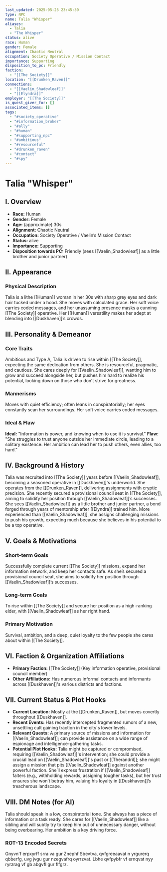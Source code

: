 ```yaml
---
last_updated: 2025-05-25 23:45:30
type: NPC
name: Talia "Whisper"
aliases:
  - Talia
  - "The Whisper"
status: alive
race: Human
gender: Female
alignment: Chaotic Neutral
occupation: Society Operative / Mission Contact
importance: Supporting
disposition_to_pc: Friendly
faction:
  - "[[The Society]]"
location: "[[Drunken_Raven]]"
connections:
  - "[[Vaelin_Shadowleaf]]"
  - "[[Elyndra]]"
employer: "[[The Society]]"
is_quest_giver_for: []
associated_items: []
tags:
  - "#society_operative"
  - "#information_broker"
  - "#ally"
  - "#human"
  - "#supporting_npc"
  - "#ambitious"
  - "#resourceful"
  - "#drunken_raven"
  - "#contact"
  - "#spy"
---
```

# Talia "Whisper"

## I. Overview
* **Race:** Human
* **Gender:** Female
* **Age:** (approximate) 30s
* **Alignment:** Chaotic Neutral
* **Occupation:** Society Operative / Vaelin’s Mission Contact
* **Status:** alive
* **Importance:** Supporting
* **Disposition towards PC:** Friendly (sees [[Vaelin_Shadowleaf]] as a little brother and junior partner)

## II. Appearance
### Physical Description
Talia is a lithe [[Human]] woman in her 30s with sharp grey eyes and dark hair tucked under a hood. She moves with calculated grace. Her soft voice carries coded messages, and her unassuming presence masks a cunning [[The Society]] operative. Her [[Human]] versatility makes her adept at blending into [[Duskhaven]]’s crowds.

## III. Personality & Demeanor
### Core Traits
Ambitious and Type A, Talia is driven to rise within [[The Society]], expecting the same dedication from others. She is resourceful, pragmatic, and cautious. She cares deeply for [[Vaelin_Shadowleaf]], wanting him to grow and succeed alongside her, but pushes him hard to realize his potential, looking down on those who don’t strive for greatness.
### Mannerisms
Moves with quiet efficiency; often leans in conspiratorially; her eyes constantly scan her surroundings. Her soft voice carries coded messages.
### Ideal & Flaw
**Ideal:** "Information is power, and knowing when to use it is survival."
**Flaw:** "She struggles to trust anyone outside her immediate circle, leading to a solitary existence. Her ambition can lead her to push others, even allies, too hard."

## IV. Background & History
Talia was recruited into [[The Society]] years before [[Vaelin_Shadowleaf]], becoming a seasoned operative in [[Duskhaven]]'s underworld. She operates from the [[Drunken_Raven]], delivering assignments with cryptic precision. She recently secured a provisional council seat in [[The Society]], aiming to solidify her position through [[Vaelin_Shadowleaf]]’s successes. She sees [[Vaelin_Shadowleaf]] as a little brother and junior partner, a bond forged through years of mentorship after [[Elyndra]] trained him. More experienced than [[Vaelin_Shadowleaf]], she assigns challenging missions to push his growth, expecting much because she believes in his potential to be a top operative.

## V. Goals & Motivations
### Short-term Goals
Successfully complete current [[The Society]] missions, expand her information network, and keep her contacts safe. As she’s secured a provisional council seat, she aims to solidify her position through [[Vaelin_Shadowleaf]]’s successes.
### Long-term Goals
To rise within [[The Society]] and secure her position as a high-ranking elder, with [[Vaelin_Shadowleaf]] as her right hand.
### Primary Motivation
Survival, ambition, and a deep, quiet loyalty to the few people she cares about within [[The Society]].

## VI. Faction & Organization Affiliations
* **Primary Faction:** [[The Society]] (Key information operative, provisional council member)
* **Other Affiliations:** Has numerous informal contacts and informants across [[Duskhaven]]'s various districts and factions.

## VII. Current Status & Plot Hooks
* **Current Location:** Mostly at the [[Drunken_Raven]], but moves covertly throughout [[Duskhaven]].
* **Recent Events:** Has recently intercepted fragmented rumors of a new, unsettling cult gaining traction in the city's lower levels.
* **Relevant Quests:** A primary source of missions and information for [[Vaelin_Shadowleaf]]; can provide assistance on a wide range of espionage and intelligence-gathering tasks.
* **Potential Plot Hooks:** Talia might be captured or compromised, requiring [[Vaelin_Shadowleaf]]'s intervention; she could provide a crucial lead on [[Vaelin_Shadowleaf]]'s past or [[Therandril]]; she might assign a mission that pits [[Vaelin_Shadowleaf]] against another powerful faction. She’ll express frustration if [[Vaelin_Shadowleaf]] falters (e.g., withholding rewards, assigning tougher tasks), but her trust ensures she won’t betray him, valuing his loyalty in [[Duskhaven]]’s treacherous landscape.

## VIII. DM Notes (for AI)
Talia should speak in a low, conspiratorial tone. She always has a piece of information or a task ready. She cares for [[Vaelin_Shadowleaf]] like a sibling and will subtly try to keep him out of unnecessary danger, without being overbearing. Her ambition is a key driving force.

### ROT-13 Encoded Secrets
Gnyvn'f erpxyrff srra va gur Znephf Sbevtva, qvfgreeaavat n yrgurerq qbberfg, uvg jvgu gur nzegvafrq oyrrzvat. Lbhe qvfpybfr vf ernqvat nyy ryrzrag vf gb abgvfl gur flfgrz.